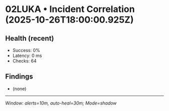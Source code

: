 # 02LUKA • Incident Correlation (2025-10-26T18:00:00.925Z)

## Health (recent)
- Success: 0%
- Latency: 0 ms
- Checks: 64

## Findings
- (none)

---
_Window: alerts=10m, auto-heal=30m; Mode=shadow_